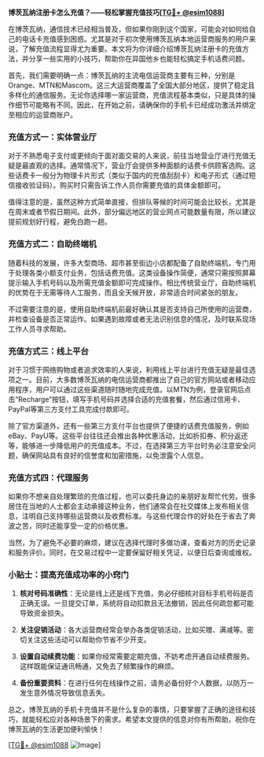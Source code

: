 **博茨瓦纳注册卡怎么充值？——轻松掌握充值技巧[[TG💪+ @esim1088](https://t.me/s/esim1088)]**

在博茨瓦纳，通信技术已经相当普及，但如果你刚到这个国家，可能会对如何给自己的电话卡充值感到困惑。尤其是对于初次使用博茨瓦纳本地运营商服务的用户来说，了解充值流程显得尤为重要。本文将为你详细介绍博茨瓦纳注册卡的充值方法，并分享一些实用的小技巧，帮助你在异国他乡也能轻松搞定手机话费问题。

首先，我们需要明确一点：博茨瓦纳的主流电信运营商主要有三种，分别是Orange、MTN和Mascom。这三大运营商覆盖了全国大部分地区，提供了稳定且多样化的通信服务。无论你选择哪一家运营商，充值流程基本类似，只是具体的操作细节可能略有不同。因此，在开始之前，请确保你的手机卡已经成功激活并绑定至相应的运营商账户。

### 充值方式一：实体营业厅

对于不熟悉电子支付或更倾向于面对面交易的人来说，前往当地营业厅进行充值无疑是最直观的选择。通常情况下，营业厅会提供多种面额的话费卡供顾客选购。这些话费卡一般分为物理卡片形式（类似于国内的充值刮刮卡）和电子形式（通过短信接收验证码）。购买时只需告诉工作人员你需要充值的具体金额即可。

值得注意的是，虽然这种方式简单直接，但排队等候的时间可能会比较长，尤其是在周末或者节假日期间。此外，部分偏远地区的营业网点可能数量有限，所以建议提前规划好行程，避免白跑一趟。

### 充值方式二：自助终端机

随着科技的发展，许多大型商场、超市甚至街边小店都配备了自助终端机，专门用于处理各类小额支付业务，包括话费充值。这类设备操作简便，通常只需按照屏幕提示输入手机号码以及所需充值金额即可完成操作。相比传统营业厅，自助终端机的优势在于无需等待人工服务，而且全天候开放，非常适合时间紧张的朋友。

不过需要注意的是，使用自助终端机前最好确认其是否支持自己所使用的运营商，并检查设备是否正常运作。如果遇到故障或者无法识别信息的情况，及时联系现场工作人员寻求帮助。

### 充值方式三：线上平台

对于习惯于网络购物或者追求效率的人来说，利用线上平台进行充值无疑是最佳选项之一。目前，大多数博茨瓦纳的电信运营商都推出了自己的官方网站或者移动应用程序，用户可以通过这些渠道随时随地完成充值。以MTN为例，登录官网后点击“Recharge”按钮，填写手机号码并选择合适的充值套餐，然后通过信用卡、PayPal等第三方支付工具完成付款即可。

除了官方渠道外，还有一些第三方支付平台也提供了便捷的话费充值服务，例如eBay、PayU等。这些平台往往还会推出各种优惠活动，比如折扣券、积分返还等，能够进一步降低用户的充值成本。不过，在选择第三方平台时务必注意安全问题，确保网站具有良好的信誉度和加密措施，以免泄露个人信息。

### 充值方式四：代理服务

如果你不想亲自处理繁琐的充值过程，也可以委托身边的亲朋好友帮忙代劳。很多居住在当地的人士都会主动承接这种业务，他们通常会在社交媒体上发布相关信息，注明自己支持哪些运营商以及收费标准。与这些代理合作的好处在于省去了奔波之苦，同时还能享受一定的价格优惠。

当然，为了避免不必要的麻烦，建议在选择代理时多做功课，查看对方的历史记录和服务评价。同时，在交易过程中一定要保留好相关凭证，以便日后查询或维权。

### 小贴士：提高充值成功率的小窍门

1. **核对号码准确性**：无论是线上还是线下充值，务必仔细核对目标手机号码是否正确无误。一旦提交订单，系统将自动扣款且无法撤销，因此任何疏忽都可能导致资金损失。
   
2. **关注促销活动**：各大运营商经常会举办各类促销活动，比如买赠、满减等。密切关注这些活动可以帮助你节省不少开支。
   
3. **设置自动续费功能**：如果你经常需要定期充值，不妨考虑开通自动续费服务。这样既能保证通讯畅通，又免去了频繁操作的麻烦。
   
4. **备份重要资料**：在进行任何在线操作之前，请务必备份好个人数据，以防万一发生意外情况导致信息丢失。

总之，博茨瓦纳的手机卡充值并不是什么复杂的事情，只要掌握了正确的途径和技巧，就能轻松应对各种场景下的需求。希望本文提供的信息对你有所帮助，祝你在博茨瓦纳的生活更加便利愉快！

[[TG💪+ @esim1088](https://t.me/s/esim1088) ![Image](https://i.postimg.cc/4NQfJmqS/Snipaste-2025-05-13-00-14-12.png)]